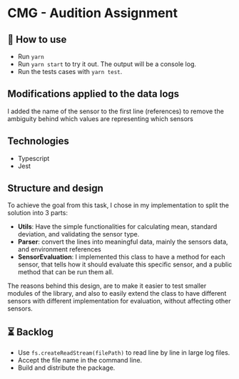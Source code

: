 # CMG - Audition Assignment


## 🚀 How to use

- Run `yarn`
- Run `yarn start` to try it out. The output will be a console log.
- Run the tests cases with `yarn test`.

## Modifications applied to the data logs
I added the name of the sensor to the first line (references) to remove the ambiguity behind which values are representing which sensors

## Technologies
- Typescript
- Jest

## Structure and design
To achieve the goal from this task, I chose in my implementation to split the solution into 3 parts:

- **Utils**: Have the simple functionalities for calculating mean, standard deviation, and validating the sensor type.
- **Parser**: convert the lines into meaningful data, mainly the sensors data, and environment references
- **SensorEvaluation**: I implemented this class to have a method for each sensor, that tells how it should evaluate this specific sensor, and a public method that can be run them all.

The reasons behind this design, are to make it easier to test smaller modules of the library, and also to easily extend the class to have different sensors with different implementation for evaluation, without affecting other sensors.

## ⏳ Backlog
- Use ```fs.createReadStream(filePath)``` to read line by line in large log files.
- Accept the file name in the command line.
- Build and distribute the package.

